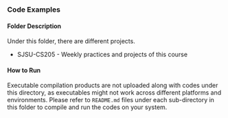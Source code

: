 ### Code Examples

#### Folder Description
Under this folder, there are different projects.
* SJSU-CS205 - Weekly practices and projects of this course

#### How to Run
Executable compilation products are not uploaded along with codes under this directory, as executables might not work across different platforms and environments. Please refer to `README.md` files under each sub-directory in this folder to compile and run the codes on your system.